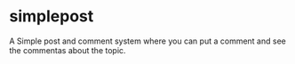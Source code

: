 # simplepost
A Simple post and comment system where you can put a comment and see the commentas about the topic.
